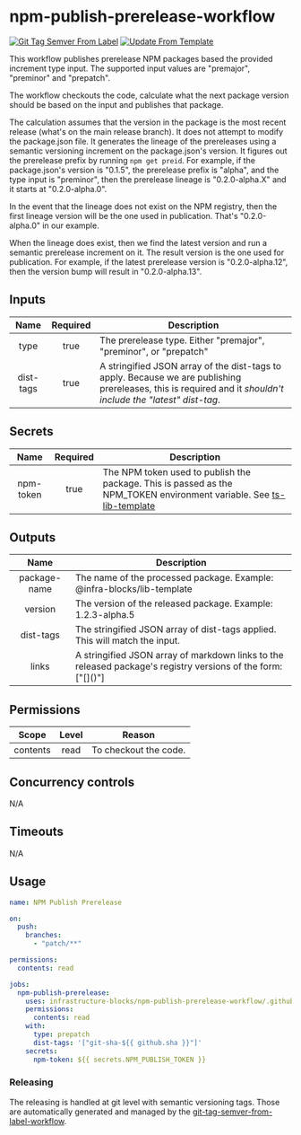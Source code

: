 # npm-publish-prerelease-workflow
[![Git Tag Semver From Label](https://github.com/infrastructure-blocks/npm-publish-prerelease-workflow/actions/workflows/git-tag-semver-from-label.yml/badge.svg)](https://github.com/infrastructure-blocks/npm-publish-prerelease-workflow/actions/workflows/git-tag-semver-from-label.yml)
[![Update From Template](https://github.com/infrastructure-blocks/npm-publish-prerelease-workflow/actions/workflows/update-from-template.yml/badge.svg)](https://github.com/infrastructure-blocks/npm-publish-prerelease-workflow/actions/workflows/update-from-template.yml)

This workflow publishes prerelease NPM packages based the provided increment type input. The supported input
values are "premajor", "preminor" and "prepatch".

The workflow checkouts the code, calculate what the next package version should be based on the input and publishes
that package.

The calculation assumes that the version in the package is the most recent release (what's on the main release branch).
It does not attempt to modify the package.json file. It generates the lineage of the prereleases using a semantic
versioning increment on the package.json's version. It figures out the prerelease prefix by running `npm get preid`.
For example, if the package.json's version is "0.1.5", the prerelease prefix is "alpha", and the type input
is "preminor", then the prerelease lineage is "0.2.0-alpha.X" and it starts at "0.2.0-alpha.0".

In the event that the lineage does not exist on the NPM registry, then the first lineage version will be the one
used in publication. That's "0.2.0-alpha.0" in our example.

When the lineage does exist, then we find the latest version and run a semantic prerelease increment on it. The
result version is the one used for publication. For example, if the latest prerelease version is "0.2.0-alpha.12",
then the version bump will result in "0.2.0-alpha.13".

## Inputs

|   Name    | Required | Description                                                                                                                                                   |
|:---------:|:--------:|---------------------------------------------------------------------------------------------------------------------------------------------------------------|
|   type    |   true   | The prerelease type. Either "premajor", "preminor", or "prepatch"                                                                                             |
| dist-tags |   true   | A stringified JSON array of the dist-tags to apply. Because we are publishing prereleases, this is required and it *shouldn't include the "latest" dist-tag*. |

## Secrets

|   Name    | Required | Description                                                                                                                                                                      |
|:---------:|:--------:|----------------------------------------------------------------------------------------------------------------------------------------------------------------------------------|
| npm-token |   true   | The NPM token used to publish the package. This is passed as the NPM_TOKEN environment variable. See [ts-lib-template](https://github.com/infrastructure-blocks/ts-lib-template) |

## Outputs

|     Name     | Description                                                                                                                                                   |
|:------------:|---------------------------------------------------------------------------------------------------------------------------------------------------------------|
| package-name | The name of the processed package. Example: @infra-blocks/lib-template                                                                                        |
|   version    | The version of the released package. Example: 1.2.3-alpha.5                                                                                                   |
|  dist-tags   | The stringified JSON array of dist-tags applied. This will match the input.                                                                                   |
|    links     | A stringified JSON array of markdown links to the released package's registry versions of the form:<br/> ["\[<package-identifier>\](<version-registry-url>)"] |

## Permissions

|  Scope   | Level | Reason                |
|:--------:|:-----:|-----------------------|
| contents | read  | To checkout the code. |

## Concurrency controls

N/A

## Timeouts

N/A

## Usage

```yaml
name: NPM Publish Prerelease

on:
  push:
    branches:
      - "patch/**"

permissions:
  contents: read

jobs:
  npm-publish-prerelease:
    uses: infrastructure-blocks/npm-publish-prerelease-workflow/.github/workflows/workflow.yml@v1
    permissions:
      contents: read
    with:
      type: prepatch
      dist-tags: '["git-sha-${{ github.sha }}"]'
    secrets:
      npm-token: ${{ secrets.NPM_PUBLISH_TOKEN }}
```

### Releasing

The releasing is handled at git level with semantic versioning tags. Those are automatically generated and managed
by the [git-tag-semver-from-label-workflow](https://github.com/infrastructure-blocks/git-tag-semver-from-label-workflow).
